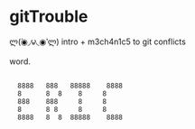 gitTrouble
==========
ლ(́◉◞౪◟◉‵ლ)
intro + m3ch4n1c5 to git conflicts

word.

<code>
  8888&nbsp;&nbsp;&nbsp;888&nbsp;&nbsp;&nbsp;88888&nbsp;&nbsp;&nbsp;&nbsp;8888
  8&nbsp;&nbsp;&nbsp;&nbsp;&nbsp;&nbsp;8&nbsp;&nbsp;8&nbsp;&nbsp;&nbsp;&nbsp;8&nbsp;&nbsp;&nbsp;&nbsp;&nbsp;8
  888&nbsp;&nbsp;&nbsp;&nbsp;888&nbsp;&nbsp;&nbsp;&nbsp;&nbsp;8&nbsp;&nbsp;&nbsp;&nbsp;&nbsp;8
  8&nbsp;&nbsp;&nbsp;&nbsp;&nbsp;&nbsp;8&nbsp;8&nbsp;&nbsp;&nbsp;&nbsp;&nbsp;8&nbsp;&nbsp;&nbsp;&nbsp;&nbsp;8
  8888&nbsp;&nbsp;&nbsp;8&nbsp;&nbsp;8&nbsp;&nbsp;88888&nbsp;&nbsp;&nbsp;&nbsp;8888
</code>
